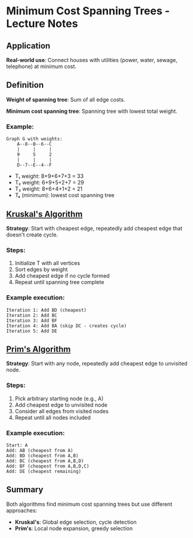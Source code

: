 # Minimum Cost Spanning Trees - Lecture Notes

## Application
**Real-world use**: Connect houses with utilities (power, water, sewage, telephone) at minimum cost.

## Definition
**Weight of spanning tree**: Sum of all edge costs.

**Minimum cost spanning tree**: Spanning tree with lowest total weight.

### Example:
```
Graph G with weights:
    A--8--B--6--C
    |     |     |
    9     5     2
    |     |     |
    D--7--E--4--F
```

- T₁ weight: 8+9+6+7+3 = 33
- T₂ weight: 6+9+5+2+7 = 29  
- T₃ weight: 8+6+4+1+2 = 21
- T₄ (minimum): lowest cost spanning tree

## [Kruskal's Algorithm](images/kruskals_algorithm.png)
**Strategy**: Start with cheapest edge, repeatedly add cheapest edge that doesn't create cycle.

### Steps:
1. Initialize T with all vertices
2. Sort edges by weight
3. Add cheapest edge if no cycle formed
4. Repeat until spanning tree complete

### Example execution:
```
Iteration 1: Add BD (cheapest)
Iteration 2: Add BC  
Iteration 3: Add BF
Iteration 4: Add BA (skip DC - creates cycle)
Iteration 5: Add DE
```

## [Prim's Algorithm](images/prims_algorithim.png)
**Strategy**: Start with any node, repeatedly add cheapest edge to unvisited node.

### Steps:
1. Pick arbitrary starting node (e.g., A)
2. Add cheapest edge to unvisited node
3. Consider all edges from visited nodes
4. Repeat until all nodes included

### Example execution:
```
Start: A
Add: AB (cheapest from A)
Add: BD (cheapest from A,B)
Add: BC (cheapest from A,B,D)
Add: BF (cheapest from A,B,D,C)
Add: DE (cheapest remaining)
```

## Summary
Both algorithms find minimum cost spanning trees but use different approaches:
- **Kruskal's**: Global edge selection, cycle detection
- **Prim's**: Local node expansion, greedy selection